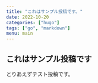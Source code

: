 ```yaml
---
title: "これはサンプル投稿です。"
date: 2022-10-20
categories: ["hugo"]
tags: ["go", "markdown"]
menu: main
---
```

## これはサンプル投稿です  

とりあえずテスト投稿です。  
